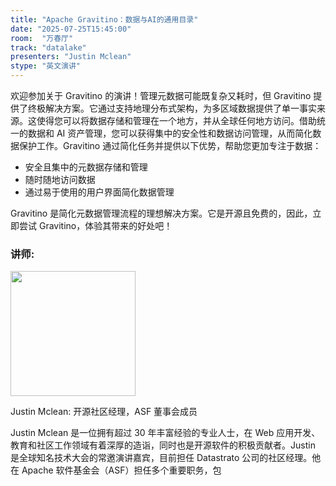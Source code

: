 ```yaml
---
title: "Apache Gravitino：数据与AI的通用目录"
date: "2025-07-25T15:45:00"
room:  "万春厅"
track: "datalake"
presenters: "Justin Mclean"
stype: "英文演讲"
---
```


欢迎参加关于 Gravitino 的演讲！管理元数据可能既复杂又耗时，但 Gravitino 提供了终极解决方案。它通过支持地理分布式架构，为多区域数据提供了单一事实来源。这使得您可以将数据存储和管理在一个地方，并从全球任何地方访问。借助统一的数据和 AI 资产管理，您可以获得集中的安全性和数据访问管理，从而简化数据保护工作。Gravitino 通过简化任务并提供以下优势，帮助您更加专注于数据：
 - 安全且集中的元数据存储和管理
 - 随时随地访问数据
 - 通过易于使用的用户界面简化数据管理

Gravitino 是简化元数据管理流程的理想解决方案。它是开源且免费的，因此，立即尝试 Gravitino，体验其带来的好处吧！

### 讲师:

<img src="https://sessionize.com/image/f7f9-400o400o1-psgL8jgznDsATwZF9JLL66.jpg" width="200" /><br/>

Justin Mclean: 开源社区经理，ASF 董事会成员

Justin Mclean 是一位拥有超过 30 年丰富经验的专业人士，在 Web 应用开发、教育和社区工作领域有着深厚的造诣，同时也是开源软件的积极贡献者。Justin 是全球知名技术大会的常邀演讲嘉宾，目前担任 Datastrato 公司的社区经理。他在 Apache 软件基金会（ASF）担任多个重要职务，包
